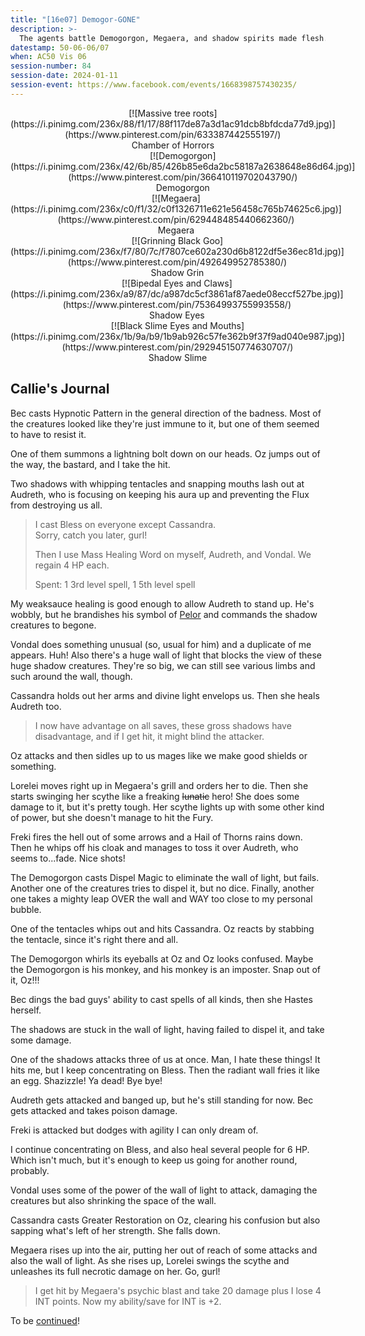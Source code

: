 ```yaml
---
title: "[16e07] Demogor-GONE"
description: >-
  The agents battle Demogorgon, Megaera, and shadow spirits made flesh.
datestamp: 50-06-06/07
when: AC50 Vis 06
session-number: 84
session-date: 2024-01-11
session-event: https://www.facebook.com/events/1668398757430235/
---
```


<div style="display: inline-block; text-align: center" markdown=1>
[![Massive tree roots](https://i.pinimg.com/236x/88/f1/17/88f117de87a3d1ac91dcb8bfdcda77d9.jpg)](https://www.pinterest.com/pin/633387442555197/)<br>Chamber of Horrors
</div><div style="display: inline-block; text-align: center" markdown=1>
[![Demogorgon](https://i.pinimg.com/236x/42/6b/85/426b85e6da2bc58187a2638648e86d64.jpg)](https://www.pinterest.com/pin/366410119702043790/)<br>Demogorgon
</div><div style="display: inline-block; text-align: center" markdown=1>
[![Megaera](https://i.pinimg.com/236x/c0/f1/32/c0f1326711e621e56458c765b74625c6.jpg)](https://www.pinterest.com/pin/629448485440662360/)<br>Megaera
</div><div style="display: inline-block; text-align: center" markdown=1>
[![Grinning Black Goo](https://i.pinimg.com/236x/f7/80/7c/f7807ce602a230d6b8122df5e36ec81d.jpg)](https://www.pinterest.com/pin/492649952785380/)<br>Shadow Grin
</div><div style="display: inline-block; text-align: center" markdown=1>
[![Bipedal Eyes and Claws](https://i.pinimg.com/236x/a9/87/dc/a987dc5cf3861af87aede08eccf527be.jpg)](https://www.pinterest.com/pin/75364993755993558/)<br>Shadow Eyes
</div><div style="display: inline-block; text-align: center" markdown=1>
[![Black Slime Eyes and Mouths](https://i.pinimg.com/236x/1b/9a/b9/1b9ab926c57fe362b9f37f9ad040e987.jpg)](https://www.pinterest.com/pin/292945150774630707/)<br>Shadow Slime
</div>

## Callie's Journal

Bec casts Hypnotic Pattern in the general direction of the badness. Most of the creatures looked like they're just immune to it, but one of them seemed to have to resist it.

One of them summons a lightning bolt down on our heads. Oz jumps out of the way, the bastard, and I take the hit.

Two shadows with whipping tentacles and snapping mouths lash out at Audreth, who is focusing on keeping his aura up and preventing the Flux from destroying us all.

> I cast Bless on everyone except Cassandra.  
> Sorry, catch you later, gurl!
>
> Then I use Mass Healing Word on myself, Audreth, and Vondal. We regain 4 HP each.
>
> Spent: 1 3rd level spell, 1 5th level spell

My weaksauce healing is good enough to allow Audreth to stand up. He's wobbly, but he brandishes his symbol of [Pelor](../dossiers/pelor) and commands the shadow creatures to begone.

Vondal does something unusual (so, usual for him) and a duplicate of me appears. Huh! Also there's a huge wall of light that blocks the view of these huge shadow creatures. They're so big, we can still see various limbs and such around the wall, though.

Cassandra holds out her arms and divine light envelops us. Then she heals Audreth too.

> I now have advantage on all saves, these gross shadows have disadvantage, and if I get hit, it might blind the attacker.

Oz attacks and then sidles up to us mages like we make good shields or something.

Lorelei moves right up in Megaera's grill and orders her to die. Then she starts swinging her scythe like a freaking <strike>lunatic</strike> hero! She does some damage to it, but it's pretty tough. Her scythe lights up with some other kind of power, but she doesn't manage to hit the Fury.

Freki fires the hell out of some arrows and a Hail of Thorns rains down. Then he whips off his cloak and manages to toss it over Audreth, who seems to...fade. Nice shots!

The Demogorgon casts Dispel Magic to eliminate the wall of light, but fails. Another one of the creatures tries to dispel it, but no dice. Finally, another one takes a mighty leap OVER the wall and WAY too close to my personal bubble.

One of the tentacles whips out and hits Cassandra. Oz reacts by stabbing the tentacle, since it's right there and all.

The Demogorgon whirls its eyeballs at Oz and Oz looks confused. Maybe the Demogorgon is his monkey, and his monkey is an imposter. Snap out of it, Oz!!!

Bec dings the bad guys' ability to cast spells of all kinds, then she Hastes herself.

The shadows are stuck in the wall of light, having failed to dispel it, and take some damage.

One of the shadows attacks three of us at once. Man, I hate these things! It hits me, but I keep concentrating on Bless. Then the radiant wall fries it like an egg. Shazizzle! Ya dead! Bye bye!

Audreth gets attacked and banged up, but he's still standing for now. Bec gets attacked and takes poison damage.

Freki is attacked but dodges with agility I can only dream of.

I continue concentrating on Bless, and also heal several people for 6 HP. Which isn't much, but it's enough to keep us going for another round, probably.

Vondal uses some of the power of the wall of light to attack, damaging the creatures but also shrinking the space of the wall.

Cassandra casts Greater Restoration on Oz, clearing his confusion but also sapping what's left of her strength. She falls down.

Megaera rises up into the air, putting her out of reach of some attacks and also the wall of light. As she rises up, Lorelei swings the scythe and unleashes its full necrotic damage on her. Go, gurl!

> I get hit by Megaera's psychic blast and take 20 damage plus I lose 4 INT points. 
> Now my ability/save for INT is +2.

To be [continued](case-16e08)!
